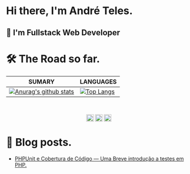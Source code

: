 # Hi there, I'm André Teles.

## 🧔 I'm Fullstack Web Developer

# 🛠️ The Road so far.

| **SUMARY**                                                                                                                                              | **LANGUAGES**                                                                                                                                         |
| ------------------------------------------------------------------------------------------------------------------------------------------------------- | ----------------------------------------------------------------------------------------------------------------------------------------------------- |
| [![Anurag's github stats](https://github-readme-stats.vercel.app/api?username=apteles&show_icons=true)](https://github.com/apteles/github-readme-stats) | [![Top Langs](https://github-readme-stats.vercel.app/api/top-langs/?username=apteles&layout=compact)](https://github.com/apteles/github-readme-stats) |

<br/>
<p align="center">
<a href="https://twitter.com/andretelestp" target="blank"><img align="center" src="https://simpleicons.org/icons/twitter.svg" alt="andretelestp" height="20" width="20" /></a>
<a href="https://linkedin.com/in/andre-teles" target="blank"><img align="center" src="https://simpleicons.org/icons/linkedin.svg" alt="André Teles" height="20" width="20" /></a>
<a href="mailto:andre.telestp@gmail.com"><img align="center" src="https://simpleicons.org/icons/gmail.svg" height="20" width="20"/><a>

</p>

# 📖 Blog posts.

<!-- BLOG-POST-LIST:START -->
- [PHPUnit e Cobertura de Código — Uma Breve introdução a testes em PHP.](https://medium.com/trainingcenter/phpunit-e-cobertura-de-c%C3%B3digo-uma-breve-introdu%C3%A7%C3%A3o-a-testes-em-php-47c7ffb7b5ba?source=rss-a1bd375db343------2)
<!-- BLOG-POST-LIST:END -->

<!--
**apteles/apteles** is a ✨ _special_ ✨ repository because its `README.md` (this file) appears on your GitHub profile.

Here are some ideas to get you started:

- 🔭 I’m currently working on ...
- 🌱 I’m currently learning ...
- 👯 I’m looking to collaborate on ...
- 🤔 I’m looking for help with ...
- 💬 Ask me about ...
- 📫 How to reach me: ...
- 😄 Pronouns: ...
- ⚡ Fun fact: ...
-->
